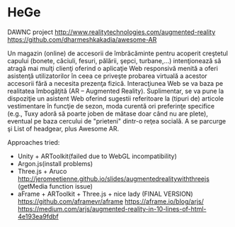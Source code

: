 # HeGe
DAWNC project
http://www.realitytechnologies.com/augmented-reality
https://github.com/dharmeshkakadia/awesome-AR



<enunt>
  Un magazin (online) de accesorii de îmbrăcăminte pentru acoperit creştetul capului (bonete, căciuli, fesuri, pălării, şepci, turbane,...) intenţionează să atragă mai mulţi clienţi oferind o aplicaţie Web responsivă menită a oferi asistenţă utilizatorilor în ceea ce priveşte probarea virtuală a acestor accesorii fără a necesita prezenţa fizică. Interacţiunea Web se va baza pe realitatea îmbogăţită (AR – Augmented Reality). Suplimentar, se va pune la dispoziţie un asistent Web oferind sugestii referitoare la (tipuri de) articole vestimentare în funcţie de sezon, moda curentă ori preferinţe specifice (e.g., Tuxy adoră să poarte joben de mătase doar când nu are plete), eventual pe baza cercului de "prieteni" dintr-o reţea socială. A se parcurge şi List of headgear, plus Awesome AR.
</enunt>


Approaches tried:
- Unity + ARToolkit(failed due to WebGL incompatibility)
- Argon.js(install problems)
- Three.js + Aruco http://jeromeetienne.github.io/slides/augmentedrealitywiththreejs  (getMedia function issue)
- aFrame + ARToolkit + Three.js + nice lady (FINAL VERSION)
https://github.com/aframevr/aframe
https://aframe.io/blog/arjs/
https://medium.com/arjs/augmented-reality-in-10-lines-of-html-4e193ea9fdbf
